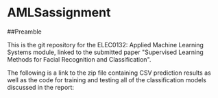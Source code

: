 # AMLSassignment

##Preamble

This is the git repository for the ELEC0132: Applied Machine Learning Systems module, linked to the submitted paper "Supervised Learning Methods for Facial Recognition and Classification". 

The following is a link to the zip file containing CSV prediction results as well as the code for training and testing all of the classification models discussed in the report:


